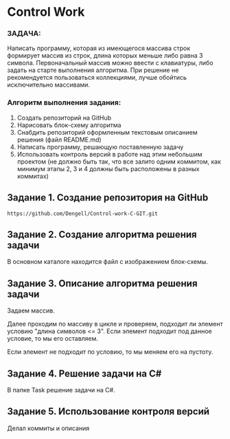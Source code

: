 # Control Work

### ЗАДАЧА:
Написать программу, которая из имеющегося массива строк формирует массив из строк, длина которых меньше либо равна 3 символа. Первоначальный массив можно ввести с клавиатуры, либо задать на старте выполнения алгоритма. При решение не рекомендуется пользоваться коллекциями, лучше обойтись исключительно массивами.

### Алгоритм выполнения задания:
1. Создать репозиторий на GitHub
2. Нарисовать блок-схему алгоритма
3. Снабдить репозиторий оформленным текстовым описанием решения (файл README.md)
4. Написать программу, решающую поставленную задачу
5. Использовать контроль версий в работе над этим небольшим проектом (не должно быть так, что все залито одним коммитом, как минимум этапы 2, 3 и 4 должны быть расположены в разных коммитах)

## Задание 1. Создание репозитория на GitHub
```https://github.com/Dengell/Control-work-C-GIT.git```

## Задание 2. Создание алгоритма решения задачи
В основном каталоге находится файл с изображением блок-схемы.

## Задание 3. Описание алгоритма решения задачи
Задаем массив.

Далее проходим по массиву в цикле и проверяем, подходит ли элемент условию "длина символов <= 3". Если элемент подходит под данное условие, то мы его оставляем.

Если элемент не подходит по условию, то мы меняем его на пустоту.


## Задание 4. Решение задачи на C#
В папке Task решение задачи на C#.

## Задание 5. Использование контроля версий
Делал коммиты и описания